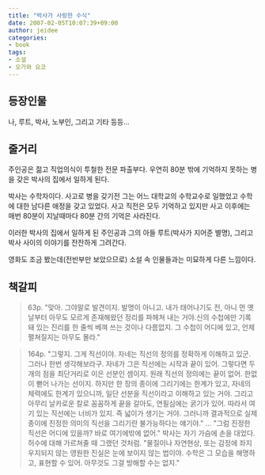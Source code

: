 ```yaml
---
title: "박사가 사랑한 수식"
date: 2007-02-05T10:07:39+09:00
author: jeidee
categories:
- book
tags:
- 소설
- 오가와 요코
---
```


## 등장인물

나, 루트, 박사, 노부인, 그리고 기타 등등...


## 줄거리

 주인공은 젊고 직업의식이 투철한 전문 파출부다. 우연히 80분 밖에 기억하지 못하는 병을 갖은 박사의 집에서 일하게 된다.

 박사는 수학자이다. 사고로 병을 갖기전 그는 어느 대학교의 수학교수로 일했었고 수학에 대한 남다른 애정을 갖고 있었다. 사고 직전은 모두 기억하고 있지만 사고 이후에는 매번 80분이 지날때마다 80분 간의 기억은 사라진다.

 이러한 박사의 집에서 일하게 된 주인공과 그의 아들 루트(박사가 지어준 별명), 그리고 박사 사이의 이야기를 잔잔하게 그려간다.

 영화도 조금 봤는데(전반부만 보았으므로) 소설 속 인물들과는 미묘하게 다른 느낌이다.



## 책갈피

>63p.
"맞아. 그야말로 발견이지. 발명이 아니고. 내가 태어나기도 전, 아니 먼 옛날부터 아무도 모르게 존재해왔던 정리를 파헤쳐 내는 거야.신의 수첩에만 기록돼 있는 진리를 한 줄씩 베껴 쓰는 것이나 다름없지. 그 수첩이 어디에 있고, 언제 펼쳐질지는 아무도 몰라."

>164p.
"그렇지. 그게 직선이야. 자네는 직선의 정의를 정확하게 이해하고 있군. 그러나 한번 생각해보라구. 자네가 그은 직선에는 시작과 끝이 있어. 그렇다면 두 개의 점을 최단거리로 이은 선분인 셈이지. 원래 직선의 정의에는 끝이 없어. 한없이 뻗어 나가는 선이지. 하지만 한 장의 종이에 그리기에는 한계가 있고, 자네의 체력에도 한계가 있으니까, 일단 선분을 직선이라고 이해하고 있는 거야. 그리고 아무리 날카로운 칼로 꼼꼼하게 끝을 갈아도, 연필심에는 굵기가 있어. 따라서 여기 있는 직선에는 너비가 있지. 즉 넓이가 생기는 거야. 그러니까 결과적으로 실제 종이에 진정한 의미의 직선을 그리기란 불가능하다는 얘기야."
...
"그럼 진정한 직선은 어디에 있을까? 바로 여기에밖에 없어."
박사는 자기 가슴에 손을 대었다. 허수에 대해 가르쳐줄 때 그랬던 것처럼.
"물질이나 자연현상, 또는 감정에 좌지우지되지 않는 영원한 진실은 눈에 보이지 않는 법이야. 수학은 그 모습을 해명하고, 표현할 수 있어. 아무것도 그걸 방해할 수는 없지."
